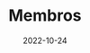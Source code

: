 ---
title: Membros
date: 2022-10-24

type: landing

sections:
  - block: people2
    content:
      title: Membros
      user_groups:
          - Professores
          - Equipe
          - Egressos
      sort_by: Params.first_name
      sort_ascending: true
    design:
      show_interests: false
      show_role: true
      show_social: true
---